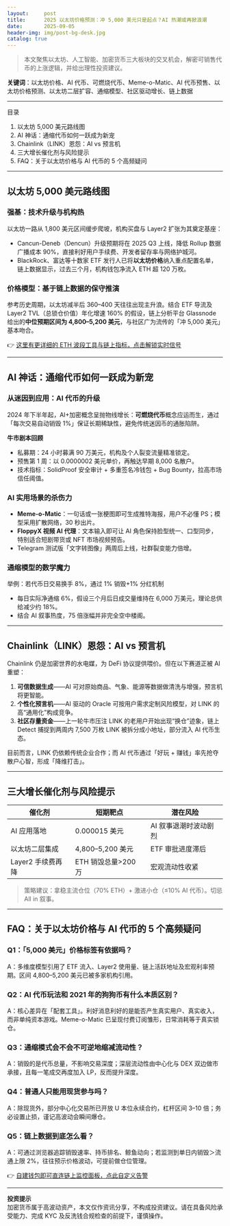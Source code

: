 ```yaml
---
layout:     post
title:      2025 以太坊价格预测：冲 5,000 美元只是起点？AI 热潮或再掀浪潮
date:       2025-09-05
header-img: img/post-bg-desk.jpg
catalog: true
---
```


> 本文聚焦以太坊、人工智能、加密货币三大板块的交叉机会，解密可销售代币的上涨逻辑，并给出理性投资建议。  

**关键词**：以太坊价格、AI 代币、可燃烧代币、Meme-o-Matic、AI 代币预售、以太坊价格预测、以太坊二层扩容、通缩模型、社区驱动增长、链上数据

---

目录  
1. 以太坊 5,000 美元路线图  
2. AI 神话：通缩代币如何一跃成为新宠  
3. Chainlink（LINK）恩怨：AI vs 预言机  
4. 三大增长催化剂与风险提示  
5. FAQ：关于以太坊价格与 AI 代币的 5 个高频疑问  

---

## 以太坊 5,000 美元路线图

### 强基：技术升级与机构热
以太坊一路从 1,800 美元区间缓步爬坡，机构买盘与 Layer2 扩张为其奠定基座：  
- Cancun-Deneb（Dencun）升级预期将在 2025 Q3 上线，降低 Rollup 数据广播成本 90%，直接利好用户手续费、开发者留存率与网络护城河。  
- BlackRock、富达等十数家 ETF 发行人已将**以太坊价格**纳入重点配置名单，链上数据显示，过去三个月，机构钱包净流入 ETH 超 120 万枚。  

### 价格模型：基于链上数据的保守推演
参考历史周期，以太坊减半后 360–400 天往往出现主升浪。结合 ETF 导流及 Layer2 TVL（总锁仓价值）年化增速 160% 的假设，链上分析平台 Glassnode 给出的**中位预期区间为 4,800–5,200 美元**，与社区广为流传的「冲 5,000 美元」基本吻合。

👉 [这里有更详细的 ETH 波段工具与链上指标，点击解锁实时信号](https://okxdog.com/)

---

## AI 神话：通缩代币如何一跃成为新宠

### 从迷因到应用：AI 代币的升级
2024 年下半年起，AI+加密概念呈抛物线增长：**可燃烧代币**概念应运而生，通过「每次交易自动销毁 1%」保证长期稀缺性，避免传统迷因币的通胀陷阱。  

**牛市剧本回顾**  
- 私募期：24 小时募满 90 万美元，机构及个人裂变流量精准锁定。  
- 预售第 1 周：以 0.0000002 美元单价，再触达早期 8,000 名散户。  
- 技术指标：SolidProof 安全审计 + 多重签名冷钱包 + Bug Bounty，拉高市场信任阈值。  

### AI 实用场景的杀伤力
- **Meme-o-Matic**：一句话或一张梗图即可生成推特海报，用户不必懂 PS；模型采用扩散网络，30 秒出片。  
- **FloppyX 视频 AI 代理**：文本输入即可让 AI 角色保持脸型统一、口型同步，特别适合短剧带货或 NFT 市场视频预告。  
- Telegram 测试版「文字转图像」两周后上线，社群裂变能力倍增。  

### 通缩模型的数学魔力
举例：若代币日交易换手 8%，通过 1% 销毁+1% 分红机制  
- 每日实际净通缩 6%，假设三个月后日成交量维持在 6,000 万美元，理论总供给减少约 18%。  
- 结合 AI 叙事热度，75 倍涨幅并非完全空中楼阁。

---

## Chainlink（LINK）恩怨：AI vs 预言机

Chainlink 仍是加密世界的水电媒，为 DeFi 协议提供喂价。但在以下赛道正被 AI 重塑：  
1. **可信数据生成**——AI 可对原始商品、气象、能源等数据做清洗与增强，预言机将更智能。  
2. **个性化预言机**——AI 驱动的 Oracle 可按用户需求定制风险模型，对 LINK 的高“通用化”构成竞争。  
3. **社区存量资金**——上一轮牛市压注 LINK 的老用户开始出现“换仓”迹象，链上 Detect 捕捉到两周内 7,500 万枚 LINK 被拆分成小地址，部分流入 AI 代币生态。  

目前而言，LINK 仍依赖传统企业合作；而 AI 代币通过「好玩 + 赚钱」率先抢夺散户心智，形成「降维打击」。

---

## 三大增长催化剂与风险提示

| 催化剂 | 短期靶点 | 潜在风险 |
| --- | --- | --- |
| AI 应用落地 | 0.000015 美元 | AI 叙事退潮时波动剧烈 |
| 以太坊二层集成 | 4,800–5,200 美元 | ETF 审批进度滞后 |
| Layer2 手续费再降 | ETH 销毁总量>200 万 | 宏观流动性收紧 |

> 策略建议：拿稳主流仓位（70% ETH）+ 激进小仓（≤10% AI 代币）。切忌 All in 叙事。  

---

## FAQ：关于以太坊价格与 AI 代币的 5 个高频疑问  

### Q1：「5,000 美元」价格标签有依据吗？  
A：多维度模型引用了 ETF 流入、Layer2 使用量、链上活跃地址及宏观利率预期。区间 4,800–5,200 美元已被多家机构引用。

### Q2：AI 代币玩法和 2021 年的狗狗币有什么本质区别？  
A：核心差异在「配套工具」。利好消息利好的是能否产生真实用户、真实收入，而非单纯资本游戏。Meme-o-Matic 已呈现付费订阅雏形，日常消耗等于真实锁仓。

### Q3：通缩模式会不会不可逆地缩减流动性？  
A：销毁的是代币总量，不影响交易深度；深层流动性由中心化与 DEX 双边做市承接，且每一笔成交再度加入 LP，反而提升深度。

### Q4：普通人只能用现货参与吗？  
A：除现货外，部分中心化交易所已开放 U 本位永续合约，杠杆区间 3–10 倍；务必设置止损，谨记高波动会瞬间爆仓。

### Q5：链上数据到底怎么看？  
A：可通过浏览器追踪销毁速率、持币排名、鲸鱼动向；若监测到单日内销毁＞流通上限 2%，往往预示价格波动，可提前做仓位管理。

👉 [自建钱包即可直连链上监控面板，点此自定义告警](https://okxdog.com/)

---

**投资提示**  
加密货币属于高波动资产，本文仅作资讯分享，不构成投资建议。请在具备风险承受能力、完成 KYC 及反洗钱合规检查的前提下，谨慎操作。